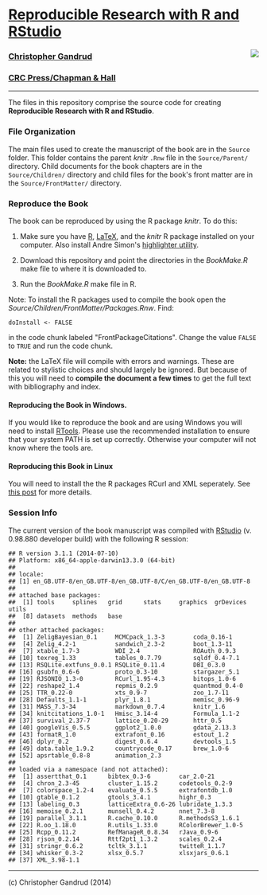 # [Reproducible Research with R and RStudio](http://christophergandrud.github.io/RepResR-RStudio/)

[<img src="http://3.bp.blogspot.com/-f8MFbNEoyGU/UYNGekqEkTI/AAAAAAAAGOM/Dq36pI06kTQ/s320/RepResCover.jpg" align="right" />](http://www.amazon.com/dp/1466572841)

### [Christopher Gandrud](http://christophergandrud.blogspot.com/p/biocontact.html)

### [CRC Press/Chapman & Hall](http://www.crcpress.com/product/isbn/9781466572843)


---

The files in this repository comprise the source code for creating 
**Reproducible Research with R and RStudio**.

### File Organization

The main files used to create the manuscript of the book are in the `Source` 
folder. This folder contains the parent *knitr* `.Rnw` file in the 
`Source/Parent/` directory. Child documents for the book chapters are in the 
`Source/Children/` directory and child files for the book's front matter are in 
the `Source/FrontMatter/` directory.

### Reproduce the Book

The book can be reproduced by using the R package *knitr*. To do this:

1. Make sure you have [R](http://www.r-project.org/), [LaTeX](http://www.latex-project.org/ftp.html), 
and the *knitr* R package installed on your computer. Also install Andre Simon's 
[highlighter utility](http://www.andre-simon.de/zip/download.html).

2. Download this repository and point the directories in the *BookMake.R* make 
file to where it is downloaded to.

3. Run the *BookMake.R* make file in R.

Note: To install the R packages used to compile the book open the 
*Source/Children/FrontMatter/Packages.Rnw*. Find:

```
doInstall <- FALSE
```

in the code chunk labeled "FrontPackageCitations". Change the value `FALSE` to 
`TRUE` and run the code chunk.

**Note:** the LaTeX file will compile with errors and warnings. These are 
related to stylistic choices and should largely be ignored. But because of this 
you will need to **compile the document a few times** to get the full text with 
bibliography and index.

#### Reproducing the Book in Windows.

If you would like to reproduce the book and are using Windows you will need to 
install [RTools](http://cran.r-project.org/bin/windows/Rtools/installer.html). 
Please use the recommended installation to ensure that your system PATH is set 
up correctly. Otherwise your computer will not know where the tools are.

#### Reproducing this Book in Linux

You will need to install the the R packages RCurl and XML seperately. See 
[this post](https://github.com/cboettig/treeBASE/issues/5) for more details.

### Session Info

The current version of the book manuscript was compiled with 
[RStudio](http://www.rstudio.com/) (v. 0.98.880 developer build) with the 
following R session:


```
## R version 3.1.1 (2014-07-10)
## Platform: x86_64-apple-darwin13.3.0 (64-bit)
## 
## locale:
## [1] en_GB.UTF-8/en_GB.UTF-8/en_GB.UTF-8/C/en_GB.UTF-8/en_GB.UTF-8
## 
## attached base packages:
##  [1] tools     splines   grid      stats     graphics  grDevices utils    
##  [8] datasets  methods   base     
## 
## other attached packages:
##  [1] ZeligBayesian_0.1     MCMCpack_1.3-3        coda_0.16-1          
##  [4] Zelig_4.2-1           sandwich_2.3-2        boot_1.3-11          
##  [7] xtable_1.7-3          WDI_2.4               ROAuth_0.9.3         
## [10] texreg_1.33           tables_0.7.79         sqldf_0.4-7.1        
## [13] RSQLite.extfuns_0.0.1 RSQLite_0.11.4        DBI_0.3.0            
## [16] gsubfn_0.6-6          proto_0.3-10          stargazer_5.1        
## [19] RJSONIO_1.3-0         RCurl_1.95-4.3        bitops_1.0-6         
## [22] reshape2_1.4          repmis_0.2.9          quantmod_0.4-0       
## [25] TTR_0.22-0            xts_0.9-7             zoo_1.7-11           
## [28] Defaults_1.1-1        plyr_1.8.1            memisc_0.96-9        
## [31] MASS_7.3-34           markdown_0.7.4        knitr_1.6            
## [34] knitcitations_1.0-1   Hmisc_3.14-4          Formula_1.1-2        
## [37] survival_2.37-7       lattice_0.20-29       httr_0.5             
## [40] googleVis_0.5.5       ggplot2_1.0.0         gdata_2.13.3         
## [43] formatR_1.0           extrafont_0.16        estout_1.2           
## [46] dplyr_0.2             digest_0.6.4          devtools_1.5         
## [49] data.table_1.9.2      countrycode_0.17      brew_1.0-6           
## [52] apsrtable_0.8-8       animation_2.3        
## 
## loaded via a namespace (and not attached):
##  [1] assertthat_0.1      bibtex_0.3-6        car_2.0-21         
##  [4] chron_2.3-45        cluster_1.15.2      codetools_0.2-9    
##  [7] colorspace_1.2-4    evaluate_0.5.5      extrafontdb_1.0    
## [10] gtable_0.1.2        gtools_3.4.1        highr_0.3          
## [13] labeling_0.3        latticeExtra_0.6-26 lubridate_1.3.3    
## [16] memoise_0.2.1       munsell_0.4.2       nnet_7.3-8         
## [19] parallel_3.1.1      R.cache_0.10.0      R.methodsS3_1.6.1  
## [22] R.oo_1.18.0         R.utils_1.33.0      RColorBrewer_1.0-5 
## [25] Rcpp_0.11.2         RefManageR_0.8.34   rJava_0.9-6        
## [28] rjson_0.2.14        Rttf2pt1_1.3.2      scales_0.2.4       
## [31] stringr_0.6.2       tcltk_3.1.1         twitteR_1.1.7      
## [34] whisker_0.3-2       xlsx_0.5.7          xlsxjars_0.6.1     
## [37] XML_3.98-1.1
```

---

(c) Christopher Gandrud (2014)
